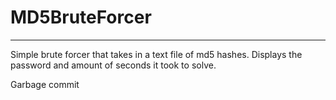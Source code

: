 # MD5BruteForcer
---
Simple brute forcer that takes in a text file of md5 hashes. Displays the password and amount of seconds it took to solve.

Garbage commit
